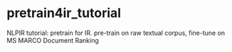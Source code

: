 # pretrain4ir_tutorial
NLPIR tutorial: pretrain for IR. pre-train on raw textual corpus, fine-tune on MS MARCO Document Ranking
